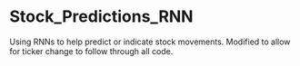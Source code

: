 # Stock_Predictions_RNN
Using RNNs to help predict or indicate stock movements. Modified to allow for ticker change to follow through all code.
